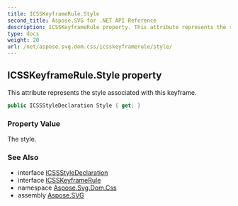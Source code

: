```yaml
---
title: ICSSKeyframeRule.Style
second_title: Aspose.SVG for .NET API Reference
description: ICSSKeyframeRule property. This attribute represents the style associated with this keyframe
type: docs
weight: 20
url: /net/aspose.svg.dom.css/icsskeyframerule/style/
---
```

## ICSSKeyframeRule.Style property

This attribute represents the style associated with this keyframe.

```csharp
public ICSSStyleDeclaration Style { get; }
```

### Property Value

The style.

### See Also

* interface [ICSSStyleDeclaration](../../icssstyledeclaration/)
* interface [ICSSKeyframeRule](../)
* namespace [Aspose.Svg.Dom.Css](../../../aspose.svg.dom.css/)
* assembly [Aspose.SVG](../../../)
